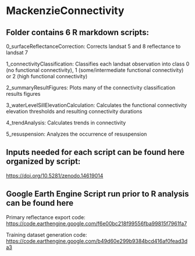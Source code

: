 # MackenzieConnectivity
## Folder contains 6 R markdown scripts:
0_surfaceReflectanceCorrection: Corrects landsat 5 and 8 reflectance to landsat 7

1_connectivityClassification: Classifies each landsat observation into class 0 (no functional connectivity), 1 (some/intermediate functional connectivity) or 2 (high functional connectivity)

2_summaryResultFigures: Plots many of the connectivity classification results figures

3_waterLevelSillElevationCalculation: Calculates the functional connectivity elevation thresholds and resulting connectivity durations

4_trendAnalysis: Calculates trends in connectivity

5_resuspension: Analyzes the occurrence of resuspension

## Inputs needed for each script can be found here organized by script:
https://doi.org/10.5281/zenodo.14619014

## Google Earth Engine Script run prior to R analysis can be found here
Primary reflectance export code: https://code.earthengine.google.com/f6e00bc218f99556fba99815f7961fa7

Training dataset generation code:
https://code.earthengine.google.com/b49d60e299b9384bcd416af0fead3da3
